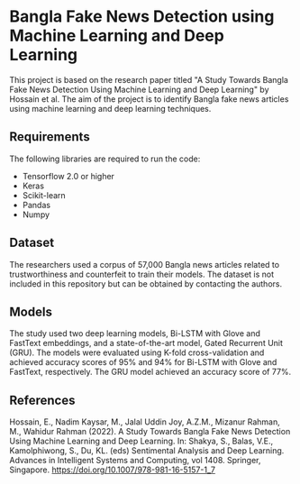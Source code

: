 # Bangla Fake News Detection using Machine Learning and Deep Learning

This project is based on the research paper titled "A Study Towards Bangla Fake News Detection Using Machine Learning and Deep Learning" by Hossain et al. The aim of the project is to identify Bangla fake news articles using machine learning and deep learning techniques.

## Requirements

The following libraries are required to run the code:

- Tensorflow 2.0 or higher
- Keras
- Scikit-learn
- Pandas
- Numpy

## Dataset

The researchers used a corpus of 57,000 Bangla news articles related to trustworthiness and counterfeit to train their models. The dataset is not included in this repository but can be obtained by contacting the authors.

## Models

The study used two deep learning models, Bi-LSTM with Glove and FastText embeddings, and a state-of-the-art model, Gated Recurrent Unit (GRU). The models were evaluated using K-fold cross-validation and achieved accuracy scores of 95% and 94% for Bi-LSTM with Glove and FastText, respectively. The GRU model achieved an accuracy score of 77%.

## References

Hossain, E., Nadim Kaysar, M., Jalal Uddin Joy, A.Z.M., Mizanur Rahman, M., Wahidur Rahman (2022). A Study Towards Bangla Fake News Detection Using Machine Learning and Deep Learning. In: Shakya, S., Balas, V.E., Kamolphiwong, S., Du, KL. (eds) Sentimental Analysis and Deep Learning. Advances in Intelligent Systems and Computing, vol 1408. Springer, Singapore. https://doi.org/10.1007/978-981-16-5157-1_7
